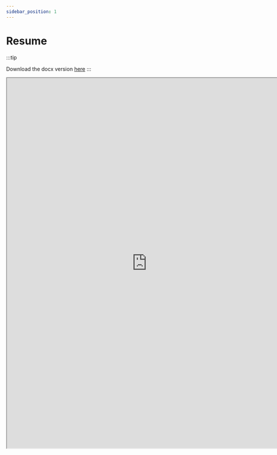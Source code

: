 ```yaml
---
sidebar_position: 1
---
```


# Resume

:::tip 

Download the docx version [here](https://a69ed096-4228-4a70-a8fb-2e7fcb2392b1.usrfiles.com/ugd/a69ed0_7c20411c670641c48811789f307f53ba.docx)
:::

<iframe src="https://a69ed096-4228-4a70-a8fb-2e7fcb2392b1.usrfiles.com/ugd/a69ed0_d7cec6f8e14046ad9905af1fc5e9680c.pdf" width="150%" height="1000"></iframe>

